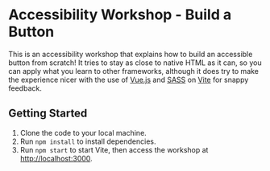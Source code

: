 # Accessibility Workshop - Build a Button

This is an accessibility workshop that explains how to build an accessible button
from scratch! It tries to stay as close to native HTML as it can, so you can apply
what you learn to other frameworks, although it does try to make the experience nicer
with the use of [Vue.js](https://vuejs.org/) and [SASS](https://sass-lang.com/) on 
[Vite](https://vitejs.dev/) for snappy feedback.

## Getting Started

1. Clone the code to your local machine.
2. Run `npm install` to install dependencies.
3. Run `npm start` to start Vite, then access the workshop at
   [http://localhost:3000](http://localhost:3000).